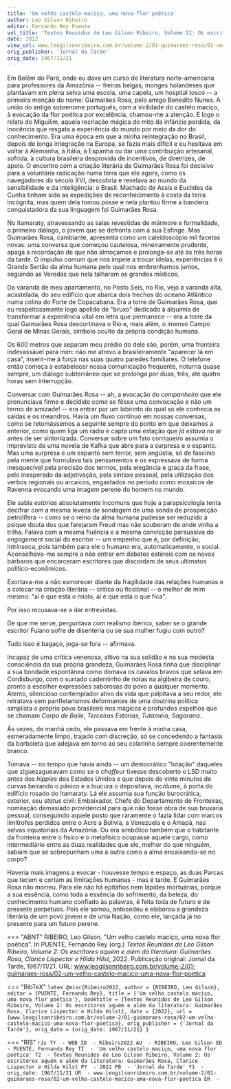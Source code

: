 ```yaml
---
title: 'Um velho castelo maciço, uma nova flor poética'
author: Leo Gilson Ribeiro
editor: Fernando Rey Puente
vol_title: 'Textos Reunidos de Leo Gilson Ribeiro, Volume II: Os escritores aquém e além da literatura: Guimarães Rosa, Clarice Lispector e Hilda Hilst'
date: 2022
view_url: www.leogilsonribeiro.com.br/volume-2/01-guimaraes-rosa/02-um-velho-castelo-macico-uma-nova-flor-poetica
orig_publisher: 'Jornal da Tarde'
orig_date: 1967/11/21
---
```


Em Belém do Pará, onde eu dava um curso de literatura norte-americana para professores da Amazônia -- freiras belgas, monges holandeses que plantavam em plena selva uma escola, uma capela, um hospital tosco -- a primeira menção do nome: Guimarães Rosa, pelo amigo Benedito Nunes. A união do antigo sobrenome português, com a virilidade do castelo maciço, à evocação da flor poética por excelência, chamou-me a atenção. E logo o relato do Miguilim, aquela recriação mágica do mito da infância perdida, da inocência que resgata a experiência do mundo por meio da dor do conhecimento. Era uma época em que a minha reintegração no Brasil, depois de longa integração na Europa, se fazia mais difícil e eu hesitava em voltar à Alemanha, à Itália, à Espanha ou dar uma contribuição artesanal, sofrida, à cultura brasileira desprovida de incentivos, de diretrizes, de apoio. O encontro com a criação literária de Guimarães Rosa foi decisivo para a voluntária radicação numa terra que ele agora, como os navegadores do século XVI, descobria e revelava ao mundo da sensibilidade e da inteligência: o Brasil. Machado de Assis e Euclides da Cunha tinham sido as expedições de reconhecimento à costa da terra incógnita, mas quem dela tomou posse e nela plantou firme a bandeira conquistadora da sua linguagem foi Guimarães Rosa.

No Itamaraty, atravessando as salas revestidas de mármore e formalidade, o primeiro diálogo, o jovem que se defronta com a sua Esfinge. Mas Guimarães Rosa, cambiante, apresenta como um caleidoscópio mil facetas novas: uma conversa que começou cautelosa, mineiramente prudente, apaga a recordação de que não almoçamos e prolonga-se até às três horas da tarde. O impulso comum que nos impele a trocar ideias, experiências é o Grande Sertão da alma humana pelo qual nos embrenhamos juntos, seguindo as Veredas que nela talharam os grandes místicos.

Da varanda de meu apartamento, no Posto Seis, no Rio, vejo a varanda alta, acastelada, do seu edifício que abarca dois trechos do oceano Atlântico numa colina do Forte de Copacabana. Era a torre de Guimarães Rosa, que eu respeitosamente logo apelido de "bruxo" dedicado à alquimia de transformar a experiência vital em letra que permanece -- era a torre da qual Guimarães Rosa descortinava o Rio e, mais além, o imenso Campo Geral de Minas Gerais, símbolo oculto da própria condição humana.

Os 600 metros que separam meu prédio do dele são, porém, uma fronteira indevassável para mim: não me atrevo a brasileiramente "aparecer lá em casa", inserir-me à força nas suas quatro paredes familiares. O telefone então começa a estabelecer nossa comunicação frequente, noturna quase sempre, um diálogo subterrâneo que se prolonga por duas, três, até quatro horas sem interrupção.

Conversar com Guimarães Rosa -- ah, a evocação do *companheiro* que ele pronunciava firme e decidido como se fôsse uma convocação e não um termo de amizade! -- era entrar por um labirinto do qual só ele conhecia as saídas e os meandros. Havia um fluxo contínuo em nossas conversas, como se retomássemos a seguinte sempre do ponto em que deixamos a anterior, como quem liga um rádio e capta uma estação que *já estava* no ar antes de ser sintonizada. Conversar sobre um fato corriqueiro assumia o imprevisto de uma novela de Kafka que abre para a surpresa e o espanto. Mas uma surpresa e um espanto sem terror, sem angústia, só de fascínio pela mente que formulava tais pensamentos e os expressava de forma inesquecível pela precisão dos termos, pela elegância e graça da frase, pelo inesperado da adjetivação, pela sintaxe pessoal, pela utilização dos verbos regionais ou arcaicos, engastados no período como mosaicos de Ravenna evocando uma imagem perene do homem no mundo.

Ele sabia *estórias* absolutamente incomuns que hoje a parapsicologia tenta decifrar com a mesma leveza de sondagem de uma sonda de prospecção petrolífera -- como se o reino da alma humana pudesse ser reduzido à psique douta dos que farejaram Freud mas não souberam de onde vinha a trilha. Falava com a mesma fluência e a mesma convicção persuasiva do *engagement* social do escritor -- um empenho que é, por definição, intrínseca, pois também para ele o humano era, automaticamente, o social. Aconselhava-me sempre a não entrar em debates estéreis com os novos bárbaros que encarceram escritores que discordam de seus ultimatos político-econômicos.

Exortava-me a não esmorecer diante da fragilidade das relações humanas e a colocar na criação literária -- crítica ou ficcional -- o melhor de mim mesmo: "aí é que está o miolo, aí é que está o que fica".

Por isso recusava-se a dar entrevistas.

De que me serve, perguntava com realismo ibérico, saber se o grande escritor Fulano sofre de disenteria ou se sua mulher fugiu com outro?

Tudo isso é bagaço, joga-se fora -- afirmava.

Incapaz de uma crítica venenosa, altivo na sua solidão e na sua modesta consciência da sua própria grandeza, Guimarães Rosa tinha que disciplinar a sua bondade espontânea como domava os cavalos bravos que selava em Cordisburgo, com o surrado caderninho de notas na algibeira de couro, pronto a escolher expressões saborosas do povo a qualquer momento. Atento, silencioso contemplador ativo da vida que palpitava a seu redor, ele retratava sem panfletarismos deformantes de uma doutrina política simplista o próprio povo brasileiro nos mágicos e profundos espelhos que se chamam *Corpo de Baile*, *Terceiras Estórias*, *Tutaméia*, *Sagarana*.

Às vezes, de manhã cedo, ele passava em frente à minha casa, esmeradamente limpo, trajado com discreção, só se concedendo a fantasia da borboleta que adejava em torno ao seu colarinho sempre coerentemente branco.

Tomava -- no tempo que havia ainda -- um democrático "lotação" daqueles que ziguezagueavam como se o *chaffeur* tivesse descoberto o LSD muito antes dos *hippies* dos Estados Unidos e que depois de vinte minutos de curvas beirando o pânico e a loucura o depositava, incólume, à porta do edifício rosado do Itamaraty. Lá ele assumia sua função burocrática, exterior, seu *status* civil: Embaixador, Chefe do Departamento de Fronteiras, nomeação demasiado providencial para que não fosse obra de sua bruxaria pessoal, conseguindo aquele posto que raramente o fazia lidar com marcos limítrofes perdidos entre o Acre a Bolívia, a Venezuela e o Amapá, nas selvas equatoriais da Amazônia. Ou era simbólico também que o habitante da fronteira entre o físico e o metafísico ocupasse aquele cargo, como intermediário entre as duas realidades que ele, melhor do que ninguém, sabiam que se sobrepunham uma à outra como a alma encaixando-se no corpo?

Haveria mais imagens a evocar - houvesse tempo e espaço, as duas Parcas que tecem e cortam as limitações humanas - mas é tarde. E Guimarães Rosa não morreu. Para ele não há epitáfios nem lápides mortuárias, porque a sua essência, como toda a essência do sofrimento, da beleza, do conhecimento humano confiado às palavras, é feita toda de futuro e de presente perpétuos. Pois ele somou, antecedeu e elaborou a grandeza literária de um povo jovem e de uma Nação, como ele, lançada já no presente para um futuro perene.


=== "ABNT"
    RIBEIRO, Leo Gilson. "Um velho castelo maciço, uma nova flor poética". In PUENTE, Fernando Rey (org.) <em>Textos Reunidos de Leo Gilson Ribeiro, Volume 2: Os escritores aquém e além da literatura: Guimarães Rosa, Clarice Lispector e Hilda Hilst</em>, 2022. Publicação original: Jornal da Tarde, 1967/11/21. URL: <a href="yml_view_url">www.leogilsonribeiro.com.br/volume-2/01-guimaraes-rosa/02-um-velho-castelo-macico-uma-nova-flor-poetica</a>

=== "BibTeX"
    ```latex
    @misc{Ribeiro2022,
    author = {RIBEIRO, Leo Gilson},
    editor = {PUENTE, Fernando Rey},
    title = {'Um velho castelo maciço, uma nova flor poética'},
    booktitle = {Textos Reunidos de Leo Gilson Ribeiro, Volume 2: Os escritores aquém e além da literatura: Guimarães Rosa, Clarice Lispector e Hilda Hilst},
    date = {2022},
    url = {www.leogilsonribeiro.com.br/volume-2/01-guimaraes-rosa/02-um-velho-castelo-macico-uma-nova-flor-poetica},
    orig_publisher = {'Jornal da Tarde'},
    orig_date = {orig_date: 1967/11/21}
    }
    ```

=== "RIS"
    ```ris
    TY  - WEB
    ID  - Ribeiro2022
    AU  - RIBEIRO, Leo Gilson
    ED  - PUENTE, Fernando Rey
    TI  - 'Um velho castelo maciço, uma nova flor poética'
    T2  - Textos Reunidos de Leo Gilson Ribeiro, Volume 2: Os escritores aquém e além da literatura: Guimarães Rosa, Clarice Lispector e Hilda Hilst
    PY  - 2022
    PB  - 'Jornal da Tarde'
    Y1  - orig_date: 1967/11/21
    UR  - www.leogilsonribeiro.com.br/volume-2/01-guimaraes-rosa/02-um-velho-castelo-macico-uma-nova-flor-poetica
    ER  - 
    ```

